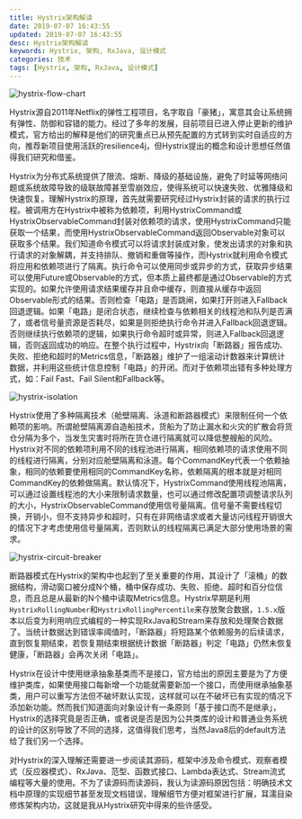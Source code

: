 ```yaml
---
title: Hystrix架构解读
date: 2019-07-07 16:43:55
updated: 2019-07-07 16:43:55
desc: Hystrix架构解读
keywords: Hystrix, 架构, RxJava, 设计模式
categories: 技术
tags: [Hystrix, 架构, RxJava, 设计模式]
---
```


![hystrix-flow-chart](/images/hystrix-flow-chart.jpg)

Hystrix源自2011年Netflix的弹性工程项目，名字取自「豪猪」，寓意其会让系统拥有弹性、防御和容错的能力。经过了多年的发展，目前项目已进入停止更新的维护模式，官方给出的解释是他们的研究重点已从预先配置的方式转到实时自适应的方向，推荐新项目使用活跃的resilience4j，但Hystrix提出的概念和设计思想任然值得我们研究和借鉴。

<!--more-->

Hystrix为分布式系统提供了限流、熔断、降级的基础设施，避免了时延等网络问题或系统故障导致的级联故障甚至雪崩效应，使得系统可以快速失败、优雅降级和快速恢复。理解Hystrix的原理，首先就需要研究经过Hystrix封装的请求的执行过程。被调用方在Hystrix中被称为依赖项，利用HystrixCommand或HystrixObservableCommand封装对依赖项的请求，使用HystrixCommand只能获取一个结果，而使用HystrixObservableCommand返回Observable对象可以获取多个结果。我们知道命令模式可以将请求封装成对象，使发出请求的对象和执行请求的对象解耦，并支持排队、撤销和重做等操作，而Hystrix就利用命令模式将应用和依赖项进行了隔离。执行命令可以使用同步或异步的方式，获取异步结果可以使用Future或Observable的方式，但本质上最终都是通过Observable的方式实现的。如果允许使用请求结果缓存并且命中缓存，则直接从缓存中返回Observable形式的结果。否则检查「电路」是否跳闸，如果打开则进入Fallback回退逻辑。如果「电路」是闭合状态，继续检查与依赖相关的线程池和队列是否满了，或者信号量资源是否耗尽，如果是则拒绝执行命令并进入Fallback回退逻辑。否则继续执行依赖项的逻辑，如果执行命令超时或异常，则进入Fallback回退逻辑，否则返回成功的响应。在整个执行过程中，Hystrix向「断路器」报告成功、失败、拒绝和超时的Metrics信息，「断路器」维护了一组滚动计数器来计算统计数据，并利用这些统计信息控制「电路」的开闭。而对于依赖项出错有多种处理方式，如：Fail Fast、Fail Silent和Fallback等。

![hystrix-isolation](/images/hystrix-isolation.jpg)

Hystrix使用了多种隔离技术（舱壁隔离、泳道和断路器模式）来限制任何一个依赖项的影响。所谓舱壁隔离源自造船技术，货船为了防止漏水和火灾的扩散会将货仓分隔为多个，当发生灾害时将所在货仓进行隔离就可以降低整艘船的风险。Hystrix对不同的依赖项利用不同的线程池进行隔离，相同依赖项的请求使用不同的线程进行隔离，分别对应舱壁隔离和泳道。每个CommandKey代表一个依赖抽象，相同的依赖要使用相同的CommandKey名称，依赖隔离的根本就是对相同CommandKey的依赖做隔离。默认情况下，HystrixCommand使用线程池隔离，可以通过设置线程池的大小来限制请求数量，也可以通过修改配置项调整请求队列的大小，HystrixObservableCommand使用信号量隔离。信号量不需要线程切换，开销小，但不支持异步和超时，只有在非网络请求或者大量访问线程开销很大的情况下才考虑使用信号量隔离，否则默认的线程隔离已满足大部分使用场景的需求。

![hystrix-circuit-breaker](/images/hystrix-circuit-breaker.jpg)

断路器模式在Hystrix的架构中也起到了至关重要的作用，其设计了「滚桶」的数据结构，滑动窗口被分成N个桶，桶中保存成功、失败、拒绝、超时和百分位信息，而且总是从最新的N个桶中读取Metrics信息。Hystrix早期是利用`HystrixRollingNumber`和`HystrixRollingPercentile`来存放聚合数据，`1.5.x`版本以后变为利用响应式编程的一种实现RxJava和Stream来存放和处理聚合数据了。当统计数据达到错误率阈值时，「断路器」将短路某个依赖服务的后续请求，直到恢复期结束，若恢复期结束根据统计数据「断路器」判定「电路」仍然未恢复健康，「断路器」会再次关闭「电路」。

Hystrix在设计中使用继承抽象基类而不是接口，官方给出的原因主要是为了方便维护类库，如果使用接口每新增一个功能就需要新加一个接口，而使用继承抽象基类，用户可以重写方法但不破坏默认实现，这样就可以在不破坏已有实现的情况下添加新功能。然而我们知道面向对象设计有一条原则「基于接口而不是继承」，Hystrix的选择究竟是否正确，或者说是否是因为公共类库的设计和普通业务系统的设计的区别导致了不同的选择，这值得我们思考，当然Java8后的default方法给了我们另一个选择。

对Hystrix的深入理解还需要进一步阅读其源码，框架中涉及命令模式、观察者模式（反应器模式）、RxJava、范型、函数式接口、Lambda表达式、Stream流式编程等大量的使用。不为了读源码而读源码，我认为读源码原因包括：明确技术文档中原理的实现细节甚至发现文档错误，理解细节方便对框架进行扩展，耳濡目染修炼架构内功，这就是我从Hystrix研究中得来的些许感受。